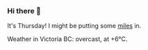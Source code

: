 ### Hi there :wave:

It's Thursday! I might be putting some [miles](https://www.strava.com/athletes/889963) in.

Weather in Victoria BC: overcast, at +6°C.
